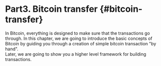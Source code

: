 # Part3. Bitcoin transfer {#bitcoin-transfer}
In Bitcoin, everything is designed to make sure that the transactions go through. In this chapter, we are going to introduce the basic concepts of Bitcoin by guiding you through a creation of simple bitcoin transaction "by hand".  
Later, we are going to show you a higher level framework for building transactions.  
